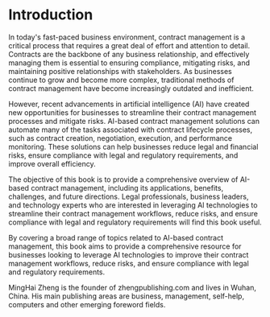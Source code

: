 # Introduction

In today's fast-paced business environment, contract management is a critical process that requires a great deal of effort and attention to detail. Contracts are the backbone of any business relationship, and effectively managing them is essential to ensuring compliance, mitigating risks, and maintaining positive relationships with stakeholders. As businesses continue to grow and become more complex, traditional methods of contract management have become increasingly outdated and inefficient.

However, recent advancements in artificial intelligence (AI) have created new opportunities for businesses to streamline their contract management processes and mitigate risks. AI-based contract management solutions can automate many of the tasks associated with contract lifecycle processes, such as contract creation, negotiation, execution, and performance monitoring. These solutions can help businesses reduce legal and financial risks, ensure compliance with legal and regulatory requirements, and improve overall efficiency.

The objective of this book is to provide a comprehensive overview of AI-based contract management, including its applications, benefits, challenges, and future directions. Legal professionals, business leaders, and technology experts who are interested in leveraging AI technologies to streamline their contract management workflows, reduce risks, and ensure compliance with legal and regulatory requirements will find this book useful.

By covering a broad range of topics related to AI-based contract management, this book aims to provide a comprehensive resource for businesses looking to leverage AI technologies to improve their contract management workflows, reduce risks, and ensure compliance with legal and regulatory requirements.

MingHai Zheng is the founder of zhengpublishing.com and lives in Wuhan, China. His main publishing areas are business, management, self-help, computers and other emerging foreword fields.
